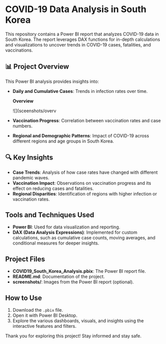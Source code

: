 # COVID-19 Data Analysis in South Korea

This repository contains a Power BI report that analyzes COVID-19 data in South Korea. The report leverages DAX functions for in-depth calculations and visualizations to uncover trends in COVID-19 cases, fatalities, and vaccinations.

## 📊 Project Overview

This Power BI analysis provides insights into:
- **Daily and Cumulative Cases**: Trends in infection rates over time.
  
  **Overview**

  ![](sceenshots/overv

  
- **Vaccination Progress**: Correlation between vaccination rates and case numbers.
- **Regional and Demographic Patterns**: Impact of COVID-19 across different regions and age groups in South Korea.

## 🔍 Key Insights

- **Case Trends**: Analysis of how case rates have changed with different pandemic waves.
- **Vaccination Impact**: Observations on vaccination progress and its effect on reducing cases and fatalities.
- **Regional Disparities**: Identification of regions with higher infection or vaccination rates.

## Tools and Techniques Used

- **Power BI**: Used for data visualization and reporting.
- **DAX (Data Analysis Expressions)**: Implemented for custom calculations, such as cumulative case counts, moving averages, and conditional measures for deeper insights.

## Project Files

- **COVID19_South_Korea_Analysis.pbix**: The Power BI report file.
- **README.md**: Documentation of the project.
- **screenshots/**: Images from the Power BI report (optional).

## How to Use

1. Download the `.pbix` file.
2. Open it with Power BI Desktop.
3. Explore the various dashboards, visuals, and insights using the interactive features and filters.


Thank you for exploring this project! Stay informed and stay safe.


